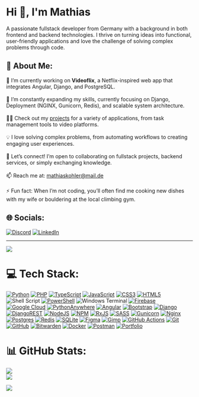 # Hi 👋, I'm Mathias
A passionate fullstack developer from Germany with a background in both frontend and backend technologies. I thrive on turning ideas into functional, user-friendly applications and love the challenge of solving complex problems through code.

## 💫 About Me:
🔭 I’m currently working on <strong>Videoflix</strong>, a Netflix-inspired web app that integrates Angular, Django, and PostgreSQL.<br><br>
🌱 I’m constantly expanding my skills, currently focusing on Django, Deployment (NGINX, Gunicorn, Redis), and scalable system architecture.<br><br>
👨‍💻 Check out my <a href="https://mathias-kohler.de" target="_blank" rel="noreferrer">projects</a> for a variety of applications, from task management tools to video platforms.<br><br>
💡 I love solving complex problems, from automating workflows to creating engaging user experiences.<br><br>
💬 Let’s connect! I’m open to collaborating on fullstack projects, backend services, or simply exchanging knowledge.<br><br>
📫 Reach me at: <a href="mailto:mathiaskohler@mail.de">mathiaskohler@mail.de</a><br><br>
⚡ Fun fact: When I’m not coding, you’ll often find me cooking new dishes with my wife or bouldering at the local climbing gym.


## 🌐 Socials:
[![Discord](https://img.shields.io/badge/Discord-%237289DA.svg?logo=discord&logoColor=white)](https://discord.gg/#1793) [![LinkedIn](https://img.shields.io/badge/LinkedIn-%230077B5.svg?logo=linkedin&logoColor=white)](https://www.linkedin.com/in/mathias-kohler/) 

---
[![](https://visitcount.itsvg.in/api?id=Zwogli&icon=0&color=3)](https://visitcount.itsvg.in)


# 💻 Tech Stack:
<a href="https://www.python.org" target="_blank" rel="noreferrer">![Python](https://img.shields.io/badge/python-3670A0?style=for-the-badge&logo=python&logoColor=ffdd54)</a>
<a href="https://www.php.net" target="_blank" rel="noreferrer">![PHP](https://img.shields.io/badge/php-%23777BB4.svg?style=for-the-badge&logo=php&logoColor=white)</a>
<a href="https://www.typescriptlang.org/" target="_blank" rel="noreferrer">![TypeScript](https://img.shields.io/badge/typescript-%23007ACC.svg?style=for-the-badge&logo=typescript&logoColor=white)</a>
<a href="https://developer.mozilla.org/en-US/docs/Web/JavaScript" target="_blank" rel="noreferrer">![JavaScript](https://img.shields.io/badge/javascript-%23323330.svg?style=for-the-badge&logo=javascript&logoColor=%23F7DF1E)</a>
<a href="https://www.w3schools.com/css/" target="_blank" rel="noreferrer">![CSS3](https://img.shields.io/badge/css3-%231572B6.svg?style=for-the-badge&logo=css3&logoColor=white)</a>
<a href="https://www.w3.org/html/" target="_blank" rel="noreferrer">![HTML5](https://img.shields.io/badge/html5-%23E34F26.svg?style=for-the-badge&logo=html5&logoColor=white)</a>
![Shell Script](https://img.shields.io/badge/shell_script-%23121011.svg?style=for-the-badge&logo=gnu-bash&logoColor=white) 
<a href="https://learn.microsoft.com/en-gb/powershell/" target="_blank" rel="noreferrer">![PowerShell](https://img.shields.io/badge/PowerShell-%235391FE.svg?style=for-the-badge&logo=powershell&logoColor=white)</a>
![Windows Terminal](https://img.shields.io/badge/Windows%20Terminal-%234D4D4D.svg?style=for-the-badge&logo=windows-terminal&logoColor=white)
<a href="https://firebase.google.com/" target="_blank" rel="noreferrer">![Firebase](https://img.shields.io/badge/firebase-%23039BE5.svg?style=for-the-badge&logo=firebase)</a> 
<a href="https://cloud.google.com" target="_blank" rel="noreferrer">![Google Cloud](https://img.shields.io/badge/GoogleCloud-%234285F4.svg?style=for-the-badge&logo=google-cloud&logoColor=white)</a> 
<a href="https://www.pythonanywhere.com" target="_blank" rel="noreferrer">![PythonAnywhere](https://img.shields.io/badge/pythonanywhere-%232F9FD7.svg?style=for-the-badge&logo=pythonanywhere&logoColor=151515)</a> 
<a href="https://angular.io" target="_blank" rel="noreferrer">![Angular](https://img.shields.io/badge/angular-%23DD0031.svg?style=for-the-badge&logo=angular&logoColor=white)</a>
<a href="https://getbootstrap.com" target="_blank" rel="noreferrer"> ![Bootstrap](https://img.shields.io/badge/bootstrap-%238511FA.svg?style=for-the-badge&logo=bootstrap&logoColor=white)</a>
<a href="https://www.djangoproject.com/" target="_blank" rel="noreferrer">![Django](https://img.shields.io/badge/django-%23092E20.svg?style=for-the-badge&logo=django&logoColor=white)</a>
<a href="https://www.django-rest-framework.org" target="_blank" rel="noreferrer">![DjangoREST](https://img.shields.io/badge/DJANGO-REST-ff1709?style=for-the-badge&logo=django&logoColor=white&color=ff1709&labelColor=gray)</a>
<a href="https://nodejs.org" target="_blank" rel="noreferrer">![NodeJS](https://img.shields.io/badge/node.js-6DA55F?style=for-the-badge&logo=node.js&logoColor=white)</a>
<a href="https://www.npmjs.com" target="_blank" rel="noreferrer">![NPM](https://img.shields.io/badge/NPM-%23CB3837.svg?style=for-the-badge&logo=npm&logoColor=white)</a>
<a href="https://rxjs.dev" target="_blank" rel="noreferrer">![RxJS](https://img.shields.io/badge/rxjs-%23B7178C.svg?style=for-the-badge&logo=reactivex&logoColor=white)</a>
<a href="https://sass-lang.com" target="_blank" rel="noreferrer">![SASS](https://img.shields.io/badge/SASS-hotpink.svg?style=for-the-badge&logo=SASS&logoColor=white)</a>
<a href="https://gunicorn.org" target="_blank" rel="noreferrer">![Gunicorn](https://img.shields.io/badge/gunicorn-%298729.svg?style=for-the-badge&logo=gunicorn&logoColor=white)</a>
<a href="https://www.nginx.com" target="_blank" rel="noreferrer">![Nginx](https://img.shields.io/badge/nginx-%23009639.svg?style=for-the-badge&logo=nginx&logoColor=white)</a>
<a href="https://www.postgresql.org" target="_blank" rel="noreferrer">![Postgres](https://img.shields.io/badge/postgres-%23316192.svg?style=for-the-badge&logo=postgresql&logoColor=white)</a>
<a href="https://redis.io" target="_blank" rel="noreferrer">![Redis](https://img.shields.io/badge/redis-%23DD0031.svg?style=for-the-badge&logo=redis&logoColor=white)</a>
<a href="https://www.sqlite.org/" target="_blank" rel="noreferrer">![SQLite](https://img.shields.io/badge/sqlite-%2307405e.svg?style=for-the-badge&logo=sqlite&logoColor=white)</a>
<a href="https://www.figma.com/" target="_blank" rel="noreferrer">![Figma](https://img.shields.io/badge/figma-%23F24E1E.svg?style=for-the-badge&logo=figma&logoColor=white)</a>
<a href="https://www.gimp.org" target="_blank" rel="noreferrer">![Gimp](https://img.shields.io/badge/Gimp-657D8B?style=for-the-badge&logo=gimp&logoColor=FFFFFF)</a>
<a href="https://github.com/features/actions" target="_blank" rel="noreferrer">![GitHub Actions](https://img.shields.io/badge/github%20actions-%232671E5.svg?style=for-the-badge&logo=githubactions&logoColor=white)</a>
<a href="https://git-scm.com/" target="_blank" rel="noreferrer">![Git](https://img.shields.io/badge/git-%23F05033.svg?style=for-the-badge&logo=git&logoColor=white)</a>
<a href="https://github.com" target="_blank" rel="noreferrer">![GitHub](https://img.shields.io/badge/github-%23121011.svg?style=for-the-badge&logo=github&logoColor=white)</a>
<a href="https://bitwarden.com" target="_blank" rel="noreferrer">![Bitwarden](https://img.shields.io/badge/bitwarden-%23175DDC.svg?style=for-the-badge&logo=bitwarden&logoColor=white)</a>
<a href="https://www.docker.com/" target="_blank" rel="noreferrer">![Docker](https://img.shields.io/badge/docker-%230db7ed.svg?style=for-the-badge&logo=docker&logoColor=white)</a>
<a href="https://postman.com" target="_blank" rel="noreferrer">![Postman](https://img.shields.io/badge/Postman-FF6C37?style=for-the-badge&logo=postman&logoColor=white)</a>
<a href="https://mathias-kohler.de" target="_blank" rel="noreferrer">![Portfolio](https://img.shields.io/badge/Portfolio-%23000000.svg?style=for-the-badge&logo=firefox&logoColor=#FF7139)</a>


# 📊 GitHub Stats:
<p align="left">
  
![](https://github-readme-stats.vercel.app/api?username=Zwogli&theme=dark&hide_border=false&include_all_commits=true&count_private=true)<br/>
![](https://github-readme-streak-stats.herokuapp.com/?user=Zwogli&theme=dark&hide_border=false)<br/>
</p>

![](https://github-readme-stats.vercel.app/api/top-langs/?username=Zwogli&theme=dark&hide_border=false&include_all_commits=true&count_private=true&layout=compact)



<!-- Proudly created with GPRM ( https://gprm.itsvg.in ) -->
<!--
### ✍️ Random Dev Quote
![](https://quotes-github-readme.vercel.app/api?type=horizontal&theme=radical)

### 🔝 Top Contributed Repo
![](https://github-contributor-stats.vercel.app/api?username=Zwogli&limit=5&theme=dark&combine_all_yearly_contributions=true)
-->

<!-- Proudly created with GPRM ( https://gprm.itsvg.in ) -->

<!--
<h1 align="center">Hi 👋, I'm Mathias</h1>
<h3 align="center">A passionate fullstack developer from Germany, Karlsruhe</h3>

- 🔭 I’m currently working on **videoflix**

- 🌱 I’m currently learning **Django, Deployment**

- 👨‍💻 All of my projects are available at [mathias-kohler.de](mathias-kohler.de)

- 📫 How to reach me **mathiaskohler@mail.de**

<h3 align="left">Connect with me:</h3>
<p align="left">
<a href="https://linkedin.com/in/mathias kohler" target="blank"><img align="center" src="https://raw.githubusercontent.com/rahuldkjain/github-profile-readme-generator/master/src/images/icons/Social/linked-in-alt.svg" alt="mathias kohler" height="30" width="40" /></a>
<a href="https://discord.gg/#1793" target="blank"><img align="center" src="https://raw.githubusercontent.com/rahuldkjain/github-profile-readme-generator/master/src/images/icons/Social/discord.svg" alt="1793" height="30" width="40" /></a>
</p>


<h2 align="left">Programming Languages & Skills:</h2>
<p align="left">
  <a href="https://www.typescriptlang.org/" target="_blank" rel="noreferrer"> <img src="https://raw.githubusercontent.com/devicons/devicon/master/icons/typescript/typescript-original.svg" alt="typescript" width="40" height="40"/> </a>
  <a href="https://www.python.org" target="_blank" rel="noreferrer"> <img src="https://raw.githubusercontent.com/devicons/devicon/master/icons/python/python-original.svg" alt="python" width="40" height="40"/> </a>
  <a href="https://developer.mozilla.org/en-US/docs/Web/JavaScript" target="_blank" rel="noreferrer"> <img src="https://raw.githubusercontent.com/devicons/devicon/master/icons/javascript/javascript-original.svg" alt="javascript" width="40" height="40"/> </a>
</p>

<p align="left">
  <a href="https://angular.io" target="_blank" rel="noreferrer"> <img src="https://angular.io/assets/images/logos/angular/angular.svg" alt="angular" width="40" height="40"/> </a>
  <a href="https://getbootstrap.com" target="_blank" rel="noreferrer"> <img src="https://raw.githubusercontent.com/devicons/devicon/master/icons/bootstrap/bootstrap-plain-wordmark.svg" alt="bootstrap" width="40" height="40"/> </a>
  <a href="https://sass-lang.com" target="_blank" rel="noreferrer"> <img src="https://raw.githubusercontent.com/devicons/devicon/master/icons/sass/sass-original.svg" alt="sass" width="40" height="40"/> </a>
  <a href="https://www.w3schools.com/css/" target="_blank" rel="noreferrer"> <img src="https://raw.githubusercontent.com/devicons/devicon/master/icons/css3/css3-original-wordmark.svg" alt="css3" width="40" height="40"/> </a>
  <a href="https://www.w3.org/html/" target="_blank" rel="noreferrer"> <img src="https://raw.githubusercontent.com/devicons/devicon/master/icons/html5/html5-original-wordmark.svg" alt="html5" width="40" height="40"/> </a>
</p>

<p align="left">
  <a href="https://www.djangoproject.com/" target="_blank" rel="noreferrer"> <img src="https://cdn.worldvectorlogo.com/logos/django.svg" alt="django" width="40" height="40"/> </a>
  <a href="https://nodejs.org" target="_blank" rel="noreferrer"> <img src="https://raw.githubusercontent.com/devicons/devicon/master/icons/nodejs/nodejs-original-wordmark.svg" alt="nodejs" width="40" height="40"/> </a>
  <a href="https://www.nginx.com" target="_blank" rel="noreferrer"> <img src="https://raw.githubusercontent.com/devicons/devicon/master/icons/nginx/nginx-original.svg" alt="nginx" width="40" height="40"/> </a>
</p>

<p align="left">
  <a href="https://www.postgresql.org" target="_blank" rel="noreferrer"> <img src="https://raw.githubusercontent.com/devicons/devicon/master/icons/postgresql/postgresql-original-wordmark.svg" alt="postgresql" width="40" height="40"/> </a>
  <a href="https://redis.io" target="_blank" rel="noreferrer"> <img src="https://raw.githubusercontent.com/devicons/devicon/master/icons/redis/redis-original-wordmark.svg" alt="redis" width="40" height="40"/> </a>
  <a href="https://www.sqlite.org/" target="_blank" rel="noreferrer"> <img src="https://www.vectorlogo.zone/logos/sqlite/sqlite-icon.svg" alt="sqlite" width="40" height="40"/> </a>
</p>

<p align="left">
  <a href="https://cloud.google.com" target="_blank" rel="noreferrer"> <img src="https://www.vectorlogo.zone/logos/google_cloud/google_cloud-icon.svg" alt="gcp" width="40" height="40"/> </a>
  <a href="https://www.docker.com/" target="_blank" rel="noreferrer"> <img src="https://raw.githubusercontent.com/devicons/devicon/master/icons/docker/docker-original-wordmark.svg" alt="docker" width="40" height="40"/> </a>
</p>

<p align="left">
  <a href="https://firebase.google.com/" target="_blank" rel="noreferrer"> <img src="https://www.vectorlogo.zone/logos/firebase/firebase-icon.svg" alt="firebase" width="40" height="40"/> </a>
</p>

<p align="left">
  <a href="https://postman.com" target="_blank" rel="noreferrer"> <img src="https://www.vectorlogo.zone/logos/getpostman/getpostman-icon.svg" alt="postman" width="40" height="40"/> </a> 
  <a href="https://www.figma.com/" target="_blank" rel="noreferrer"> <img src="https://www.vectorlogo.zone/logos/figma/figma-icon.svg" alt="figma" width="40" height="40"/> </a>
</p>

<p align="left">
  <a href="https://git-scm.com/" target="_blank" rel="noreferrer"> <img src="https://www.vectorlogo.zone/logos/git-scm/git-scm-icon.svg" alt="git" width="40" height="40"/> </a>
  <a href="https://www.linux.org/" target="_blank" rel="noreferrer"> <img src="https://raw.githubusercontent.com/devicons/devicon/master/icons/linux/linux-original.svg" alt="linux" width="40" height="40"/> </a>
</p>
-->
